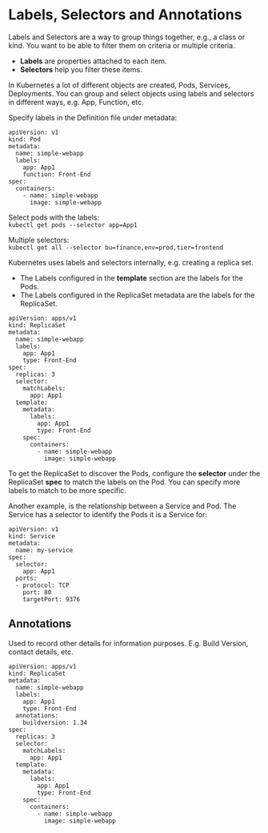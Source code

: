 # Labels, Selectors and Annotations

Labels and Selectors are a way to group things together, e.g., a class or kind.
You want to be able to filter them on criteria or multiple criteria.

- **Labels** are properties attached to each item.
- **Selectors** help you filter these items.

In Kubernetes a lot of different objects are created, Pods, Services, Deployments.
You can group and select objects using labels and selectors in different ways, e.g. App, Function, etc.

Specify labels in the Definition file under metadata:

```
apiVersion: v1
kind: Pod
metadata:
  name: simple-webapp
  labels:
    app: App1
    function: Front-End
spec:
  containers:
    - name: simple-webapp
      image: simple-webapp
```

Select pods with the labels:  
`kubectl get pods --selector app=App1`

Multiple selectors:  
`kubectl get all --selector bu=finance,env=prod,tier=frontend`

Kubernetes uses labels and selectors internally, e.g. creating a replica set.
- The Labels configured in the **template** section are the labels for the Pods.
- The Labels configured in the ReplicaSet metadata are the labels for the ReplicaSet.

```
apiVersion: apps/v1
kind: ReplicaSet
metadata:
  name: simple-webapp
  labels:
    app: App1
    type: Front-End
spec:
  replicas: 3
  selector:
    matchLabels:
      app: App1
  template:
    metadata:
      labels:
        app: App1
        type: Front-End
    spec:
      containers:
        - name: simple-webapp
          image: simple-webapp
```

To get the ReplicaSet to discover the Pods, configure the **selector** under the ReplicaSet **spec** to match the labels on the Pod.
You can specify more labels to match to be more specific.

Another example, is the relationship between a Service and Pod. The Service has a selector to identify the Pods it is a Service for:

```
apiVersion: v1
kind: Service
metadata:
  name: my-service
spec:
  selector:
    app: App1
  ports:
  - protocol: TCP
    port: 80
    targetPort: 9376
```

## Annotations
Used to record other details for information purposes. E.g. Build Version, contact details, etc.

```
apiVersion: apps/v1
kind: ReplicaSet
metadata:
  name: simple-webapp
  labels:
    app: App1
    type: Front-End
  annotations:
    buildversion: 1.34
spec:
  replicas: 3
  selector:
    matchLabels:
      app: App1
  template:
    metadata:
      labels:
        app: App1
        type: Front-End
    spec:
      containers:
        - name: simple-webapp
          image: simple-webapp
```
